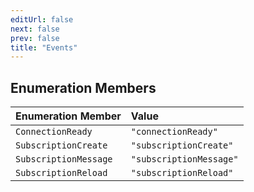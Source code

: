 ```yaml
---
editUrl: false
next: false
prev: false
title: "Events"
---
```


## Enumeration Members

| Enumeration Member | Value |
| :------ | :------ |
| `ConnectionReady` | `"connectionReady"` |
| `SubscriptionCreate` | `"subscriptionCreate"` |
| `SubscriptionMessage` | `"subscriptionMessage"` |
| `SubscriptionReload` | `"subscriptionReload"` |
